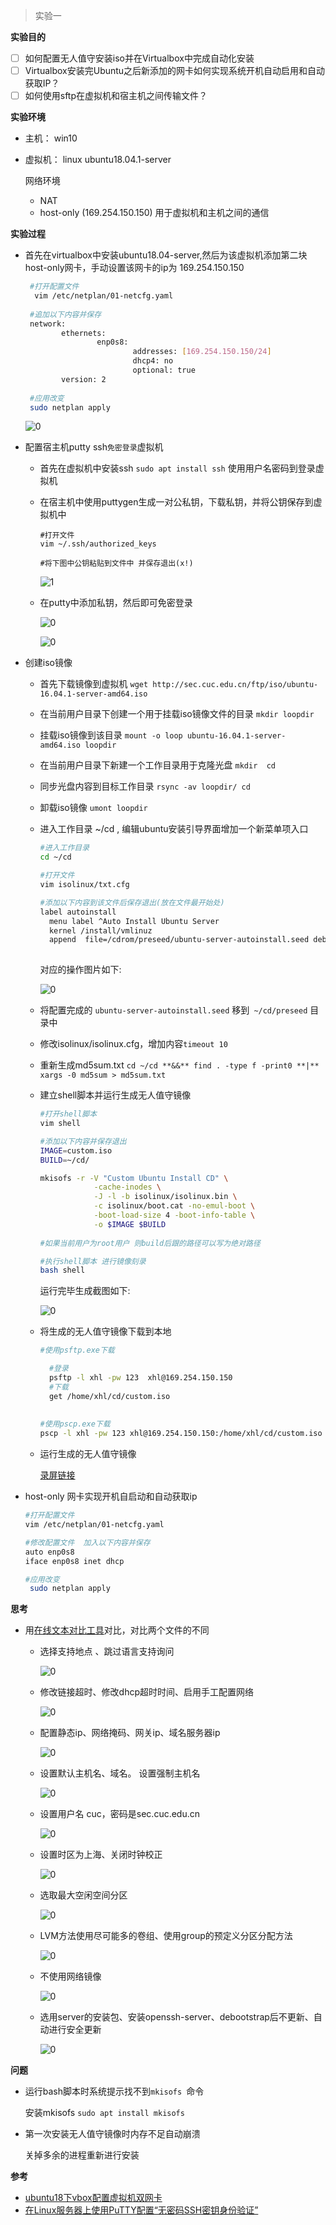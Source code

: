 > 实验一

**实验目的**

- [ ] 如何配置无人值守安装iso并在Virtualbox中完成自动化安装
- [ ] Virtualbox安装完Ubuntu之后新添加的网卡如何实现系统开机自动启用和自动获取IP？
- [ ] 如何使用sftp在虚拟机和宿主机之间传输文件？

**实验环境**

- 主机：    win10

- 虚拟机： linux ubuntu18.04.1-server

  网络环境

  - NAT
  - host-only (169.254.150.150) 用于虚拟机和主机之间的通信

**实验过程**

- 首先在virtualbox中安装ubuntu18.04-server,然后为该虚拟机添加第二块host-only网卡，手动设置该网卡的ip为 169.254.150.150

  ```bash
   #打开配置文件
    vim /etc/netplan/01-netcfg.yaml
   
   #追加以下内容并保存
   network:
          ethernets:
                  enp0s8:
                          addresses: [169.254.150.150/24]
                          dhcp4: no
                          optional: true
          version: 2
          
   #应用改变
   sudo netplan apply
  ```

  ![0](https://github.com/CUCCS/linux-2019-jackcily/raw/job1/img/0.PNG)

- 配置宿主机putty ssh`免密登录`虚拟机

  - 首先在虚拟机中安装ssh `sudo apt install ssh` 使用用户名密码到登录虚拟机

  - 在宿主机中使用puttygen生成一对公私钥，下载私钥，并将公钥保存到虚拟机中

    ```
    #打开文件
    vim ~/.ssh/authorized_keys
    
    #将下图中公钥粘贴到文件中 并保存退出(x!)
    
    ```

    ![1](https://github.com/CUCCS/linux-2019-jackcily/raw/job1/img/1.PNG)

    

  - 在putty中添加私钥，然后即可免密登录

    ![0](https://github.com/CUCCS/linux-2019-jackcily/raw/job1/img/2.PNG)

    ![0](https://github.com/CUCCS/linux-2019-jackcily/raw/job1/img/3.PNG)

- 创建iso镜像

  - 首先下载镜像到虚拟机   `wget http://sec.cuc.edu.cn/ftp/iso/ubuntu-16.04.1-server-amd64.iso`

  - 在当前用户目录下创建一个用于挂载iso镜像文件的目录  `mkdir loopdir`

  - 挂载iso镜像到该目录 `mount -o loop ubuntu-16.04.1-server-amd64.iso loopdir` 

  - 在当前用户目录下新建一个工作目录用于克隆光盘   `mkdir  cd`

  - 同步光盘内容到目标工作目录    `rsync -av loopdir/ cd`

  - 卸载iso镜像     `umont loopdir`

  - 进入工作目录 ~/cd , 编辑ubuntu安装引导界面增加一个新菜单项入口 

    ```bash
    #进入工作目录
    cd ~/cd
    
    #打开文件
    vim isolinux/txt.cfg  
    
    #添加以下内容到该文件后保存退出(放在文件最开始处)
    label autoinstall
      menu label ^Auto Install Ubuntu Server
      kernel /install/vmlinuz
      append  file=/cdrom/preseed/ubuntu-server-autoinstall.seed debian-installer/locale=en_US console-setup/layoutcode=us keyboard-configuration/layoutcode=us console-setup/ask_detect=false localechooser/translation/warn-light=true localechooser/translation/warn-severe=true initrd=/install/initrd.gz root=/dev/ram rw quiet
      
    ```

    对应的操作图片如下:

    ![0](https://github.com/CUCCS/linux-2019-jackcily/raw/job1/img/4.PNG)

  - 将配置完成的 `ubuntu-server-autoinstall.seed` 移到` ~/cd/preseed` 目录中

  - 修改isolinux/isolinux.cfg，增加内容`timeout 10`   

  - 重新生成md5sum.txt   `cd ~/cd **&&** find . -type f -print0 **|** xargs -0 md5sum > md5sum.txt`

  - 建立shell脚本并运行生成无人值守镜像

    ```bash
    #打开shell脚本
    vim shell
    
    #添加以下内容并保存退出
    IMAGE=custom.iso
    BUILD=~/cd/
    
    mkisofs -r -V "Custom Ubuntu Install CD" \
                -cache-inodes \
                -J -l -b isolinux/isolinux.bin \
                -c isolinux/boot.cat -no-emul-boot \
                -boot-load-size 4 -boot-info-table \
                -o $IMAGE $BUILD
                
    #如果当前用户为root用户 则build后跟的路径可以写为绝对路径
    
    #执行shell脚本 进行镜像刻录
    bash shell
    ```

    运行完毕生成截图如下:

    ![0](https://github.com/CUCCS/linux-2019-jackcily/raw/job1/img/5.PNG)

  - 将生成的无人值守镜像下载到本地

    ```bash
    #使用psftp.exe下载
    
      #登录
      psftp -l xhl -pw 123  xhl@169.254.150.150
      #下载 
      get /home/xhl/cd/custom.iso
      
      
    #使用pscp.exe下载
    pscp -l xhl -pw 123 xhl@169.254.150.150:/home/xhl/cd/custom.iso F:\test
    ```

  - 运行生成的无人值守镜像

    [录屏链接](https://www.bilibili.com/video/av45805186/)

- host-only 网卡实现开机自启动和自动获取ip

  ```bash
  #打开配置文件
  vim /etc/netplan/01-netcfg.yaml
  
  #修改配置文件  加入以下内容并保存
  auto enp0s8
  iface enp0s8 inet dhcp
  
  #应用改变
   sudo netplan apply
  ```

  

**思考**

- 用[在线文本对比工具](http://mergely.com/editor)对比，对比两个文件的不同

  - 选择支持地点 、跳过语言支持询问

    ![0](https://github.com/CUCCS/linux-2019-jackcily/raw/job1/img/7.PNG)

  - 修改链接超时、修改dhcp超时时间、启用手工配置网络

    ![0](https://github.com/CUCCS/linux-2019-jackcily/raw/job1/img/8.PNG)

  - 配置静态ip、网络掩码、网关ip、域名服务器ip

    ![0](https://github.com/CUCCS/linux-2019-jackcily/raw/job1/img/9.PNG)

  - 设置默认主机名、域名。 设置强制主机名

    ![0](https://github.com/CUCCS/linux-2019-jackcily/raw/job1/img/10.PNG)

  - 设置用户名 cuc，密码是sec.cuc.edu.cn

    ![0](https://github.com/CUCCS/linux-2019-jackcily/raw/job1/img/11.PNG)

  - 设置时区为上海、关闭时钟校正

    ![0](https://github.com/CUCCS/linux-2019-jackcily/raw/job1/img/12.PNG)

  - 选取最大空闲空间分区

    ![0](https://github.com/CUCCS/linux-2019-jackcily/raw/job1/img/13.PNG)

  - LVM方法使用尽可能多的卷组、使用group的预定义分区分配方法

    ![0](https://github.com/CUCCS/linux-2019-jackcily/raw/job1/img/14.PNG)

  - 不使用网络镜像

    ![0](https://github.com/CUCCS/linux-2019-jackcily/raw/job1/img/15.PNG)

  - 选用server的安装包、安装openssh-server、debootstrap后不更新、自动进行安全更新

    ![0](https://github.com/CUCCS/linux-2019-jackcily/raw/job1/img/16.PNG)

    

**问题**

- 运行bash脚本时系统提示找不到`mkisofs `命令 

  安装mkisofs  `sudo apt install mkisofs`

- 第一次安装无人值守镜像时内存不足自动崩溃

  关掉多余的进程重新进行安装

  

**参考**

- [ubuntu18下vbox配置虚拟机双网卡](http://blog.seclee.com/2018/05/21/ubuntu18xia-vboxpei-zhi-xu-ni-ji-shuang-wang-qia/)
- [在Linux服务器上使用PuTTY配置“无密码SSH密钥身份验证”](https://www.howtoing.com/ssh-passwordless-login-with-putty)